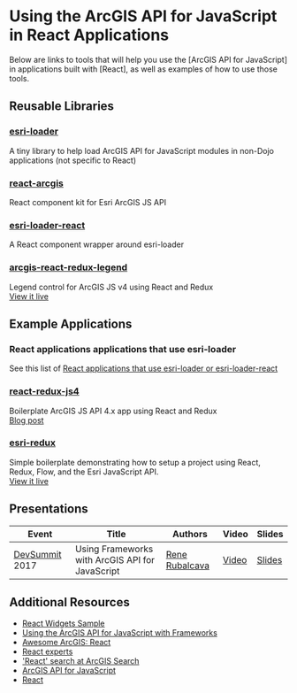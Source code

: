 # Using the ArcGIS API for JavaScript in React Applications

Below are links to tools that will help you use the [ArcGIS API for JavaScript] in applications built with [React], as well as examples of how to use those tools.

## Reusable Libraries

### [esri-loader](https://github.com/Esri/esri-loader)
A tiny library to help load ArcGIS API for JavaScript modules in non-Dojo applications (not specific to React)

### [react-arcgis](https://github.com/nicksenger/react-arcgis)
React component kit for Esri ArcGIS JS API

### [esri-loader-react](https://github.com/davetimmins/esri-loader-react)
A React component wrapper around esri-loader

### [arcgis-react-redux-legend](https://github.com/davetimmins/arcgis-react-redux-legend)
Legend control for ArcGIS JS v4 using React and Redux
<br /> [View it live](https://davetimmins.github.io/arcgis-react-redux-legend/)

## Example Applications

### React applications applications that use esri-loader
See this list of [React applications that use esri-loader or esri-loader-react](https://github.com/Esri/esri-loader#example-react-applications)

### [react-redux-js4](https://github.com/Esri/react-redux-js4)
Boilerplate ArcGIS JS API 4.x app using React and Redux
<br /> [Blog post](https://blogs.esri.com/esri/arcgis/2017/09/08/arcgis-js-api-4-x-with-reactredux/)

### [esri-redux](https://github.com/Robert-W/esri-redux)
Simple boilerplate demonstrating how to setup a project using React, Redux, Flow, and the Esri JavaScript API.
<br /> [View it live](https://robert-w.github.io/esri-redux/)

## Presentations

|Event|Title|Authors|Video|Slides|
|---|---|---|---|---|
|[DevSummit](http://www.esri.com/events/devsummit) 2017|Using Frameworks with ArcGIS API for JavaScript|[Rene Rubalcava](https://esri-es.github.io/arcgis-experts/#expert=rene-rubalcava)|[Video](https://youtu.be/dDAuLqV3DcM)|[Slides](http://proceedings.esri.com/library/userconf/devsummit17/papers/dev_int_138.pdf)|

## Additional Resources
- [React Widgets Sample](https://developers.arcgis.com/javascript/latest/sample-code/widgets-frameworks-react/index.html)
- [Using the ArcGIS API for JavaScript with Frameworks](../)
- [Awesome ArcGIS: React ](https://esri-es.github.io/awesome-arcgis/front-end/technologies/react/)
- [React experts](https://esri-es.github.io/arcgis-experts/?topic=React)
- ['React' search at ArcGIS Search](https://esri-es.github.io/arcgis-search/?search=react)
- [ArcGIS API for JavaScript](https://developers.arcgis.com/javascript/)
- [React](https://facebook.github.io/react/)

